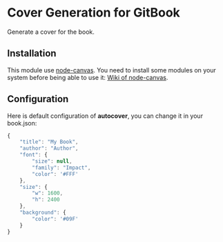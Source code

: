 Cover Generation for GitBook
================

Generate a cover for the book.

## Installation

This module use [node-canvas](https://github.com/LearnBoost/node-canvas). You need to install some modules on your system before being able to use it: [Wiki of node-canvas](https://github.com/LearnBoost/node-canvas/wiki/_pages).

## Configuration

Here is default configuration of **autocover**, you can change it in your book.json:

```js
{
    "title": "My Book",
    "author": "Author",
    "font": {
        "size": null,
        "family": "Impact",
        "color": '#FFF'
    },
    "size": {
        "w": 1600,
        "h": 2400
    },
    "background": {
        "color": '#09F'
    }
}
```
